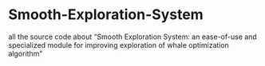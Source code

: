 # Smooth-Exploration-System
all the source code about “Smooth Exploration System: an ease-of-use and specialized module for improving exploration of whale optimization algorithm”
